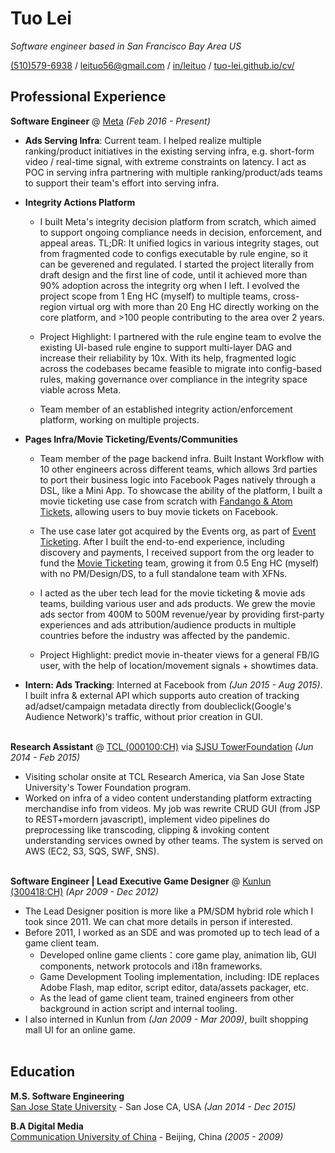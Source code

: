 # Tuo Lei

_Software engineer based in San Francisco Bay Area US_ <br>

[(510)579-6938](tel:5105796938) / [leituo56@gmail.com](mailto:leituo56@gmail.com) / [in/leituo](https://www.linkedin.com/in/leituo) / [tuo-lei.github.io/cv/](https://github.com/tuo-lei/)

## Professional Experience

**Software Engineer** @ [Meta](https://meta.com/) _(Feb 2016 - Present)_ <br>
  - **Ads Serving Infra**: Current team. I helped realize multiple ranking/product initiatives in the existing serving infra, e.g. short-form video / real-time signal, with extreme constraints on latency. I act as POC in serving infra partnering with multiple ranking/product/ads teams to support their team's effort into serving infra.

  - **Integrity Actions Platform**

    - I built Meta's integrity decision platform from scratch, which aimed to support ongoing compliance needs in decision, enforcement, and appeal areas. TL;DR: It unified logics in various integrity stages, out from fragmented code to configs executable by rule engine, so it can be geverened and regulated. I started the project literally from draft design and the first line of code, until it achieved more than 90% adoption across the integrity org when I left. I evolved the project scope from 1 Eng HC (myself) to multiple teams, cross-region virtual org with more than 20 Eng HC directly working on the core platform, and >100 people contributing to the area over 2 years.

    - Project Highlight: I partnered with the rule engine team to evolve the existing UI-based rule engine to support multi-layer DAG and increase their reliability by 10x. With its help, fragmented logic across the codebases became feasible to migrate into config-based rules, making governance over compliance in the integrity space viable across Meta.

    - Team member of an established integrity action/enforcement platform, working on multiple projects.

  - **Pages Infra/Movie Ticketing/Events/Communities**

    - Team member of the page backend infra. Built Instant Workflow with 10 other engineers across different teams, which allows 3rd parties to port their business logic into Facebook Pages natively through a DSL, like a Mini App. To showcase the ability of the platform, I built a movie ticketing use case from scratch with [Fandango & Atom Tickets](https://variety.com/2018/digital/news/facebook-launches-movie-ticketing-discounts-through-fandango-atom-tickets-1202731932/), allowing users to buy movie tickets on Facebook.

    - The use case later got acquired by the Events org, as part of [Event Ticketing](https://www.facebook.com/help/1769557403280350). After I built the end-to-end experience, including discovery and payments, I received support from the org leader to fund the [Movie Ticketing](https://www.businessinsider.com/facebook-book-movie-tickets-without-booking-fees-2018-7) team, growing it from 0.5 Eng HC (myself) with no PM/Design/DS, to a full standalone team with XFNs.

    - I acted as the uber tech lead for the movie ticketing & movie ads teams, building various user and ads products. We grew the movie ads sector from 400M to 500M revenue/year by providing first-party experiences and ads attribution/audience products in multiple countries before the industry was affected by the pandemic.

    - Project Highlight: predict movie in-theater views for a general FB/IG user, with the help of location/movement signals + showtimes data.

  - **Intern: Ads Tracking**: Interned at Facebook from _(Jun 2015 - Aug 2015)_. I built infra & external API which supports auto creation of tracking ad/adset/campaign metadata directly from doubleclick(Google's Audience Network)'s traffic, without prior creation in GUI.
<br><br>

**Research Assistant** @ [TCL (000100:CH)](https://tcl.com/) via [SJSU TowerFoundation](https://www.sjsu.edu/towerfoundation/) _(Jun 2014 - Feb 2015)_ <br>
- Visiting scholar onsite at TCL Research America, via San Jose State University's Tower Foundation program.
- Worked on infra of a video content understanding platform extracting merchandise info from videos. My
job was rewrite CRUD GUI (from JSP to REST+mordern javascript), implement video pipelines do preprocessing like transcoding, clipping & invoking content understanding services owned by other teams. The system is served on AWS (EC2, S3, SQS, SWF, SNS).
<br><br>

**Software Engineer | Lead Executive Game Designer** @ [Kunlun (300418:CH)](http://www.kunlun.com/en/) _(Apr 2009 - Dec 2012)_ <br>
  - The Lead Designer position is more like a PM/SDM hybrid role which I took since 2011. We can chat more details in person if interested.
  - Before 2011, I worked as an SDE and was promoted up to tech lead of a game client team.
    - Developed online game clients：core game play, animation lib, GUI components, network protocols and i18n frameworks.
    - Game Development Tooling implementation, including: IDE replaces Adobe Flash, map editor, script editor, data/assets packager, etc. 
    - As the lead of game client team, trained engineers from other background in action script and internal tooling.
  - I also interned in Kunlun from _(Jan 2009 - Mar 2009)_, built shopping mall UI for an online game.
<br><br>

## Education

**M.S. Software Engineering** <br>
[San Jose State University](https://www.sjsu.edu/) - San Jose CA, USA _(Jan 2014 - Dec 2015)_ <br>

**B.A Digital Media** <br>
[Communication University of China](https://en.cuc.edu.cn/) - Beijing, China _(2005 - 2009)_
